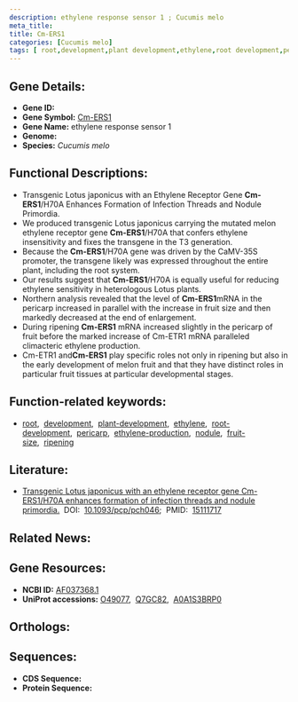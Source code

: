 ```yaml
---
description: ethylene response sensor 1 ; Cucumis melo
meta_title:
title: Cm-ERS1
categories: [Cucumis melo]
tags: [ root,development,plant development,ethylene,root development,pericarp,ethylene production,nodule,fruit size,ripening ]
---
```


## Gene Details:
- **Gene ID:** []()
- **Gene Symbol:** <u>Cm-ERS1</u>
- **Gene Name:** ethylene response sensor 1
- **Genome:** 
- **Species:** *Cucumis melo*

## Functional Descriptions:
   - Transgenic Lotus japonicus with an Ethylene Receptor Gene **Cm-ERS1**/H70A Enhances Formation of Infection Threads and Nodule Primordia.
   - We produced transgenic Lotus japonicus carrying the mutated melon ethylene receptor gene **Cm-ERS1**/H70A that confers ethylene insensitivity and fixes the transgene in the T3 generation.
   - Because the **Cm-ERS1**/H70A gene was driven by the CaMV-35S promoter, the transgene likely was expressed throughout the entire plant, including the root system.
   - Our results suggest that **Cm-ERS1**/H70A is equally useful for reducing ethylene sensitivity in heterologous Lotus plants.
   - Northern analysis revealed that the level of **Cm-ERS1**mRNA in the pericarp increased in parallel with the increase in fruit size and then markedly decreased at the end of enlargement.
   - During ripening **Cm-ERS1** mRNA increased slightly in the pericarp of fruit before the marked increase of Cm-ETR1 mRNA paralleled climacteric ethylene production.
   - Cm-ETR1 and**Cm-ERS1** play specific roles not only in ripening but also in the early development of melon fruit and that they have distinct roles in particular fruit tissues at particular developmental stages.

## Function-related keywords:
   - [root](/tags/root/),&nbsp;&nbsp;[development](/tags/development/),&nbsp;&nbsp;[plant-development](/tags/plant-development/),&nbsp;&nbsp;[ethylene](/tags/ethylene/),&nbsp;&nbsp;[root-development](/tags/root-development/),&nbsp;&nbsp;[pericarp](/tags/pericarp/),&nbsp;&nbsp;[ethylene-production](/tags/ethylene-production/),&nbsp;&nbsp;[nodule](/tags/nodule/),&nbsp;&nbsp;[fruit-size](/tags/fruit-size/),&nbsp;&nbsp;[ripening](/tags/ripening/)

## Literature:
   - [Transgenic Lotus japonicus with an ethylene receptor gene Cm-ERS1/H70A enhances formation of infection threads and nodule primordia.](https://www.doi.org/10.1093/pcp/pch046)&nbsp;&nbsp;DOI:&nbsp;&nbsp;[10.1093/pcp/pch046](https://www.doi.org/10.1093/pcp/pch046);&nbsp;&nbsp;PMID:&nbsp;&nbsp;[15111717](https://pubmed.ncbi.nlm.nih.gov/15111717/)

## Related News:

## Gene Resources:
- **NCBI ID:**  [AF037368.1](https://www.ncbi.nlm.nih.gov/search/all/?term=AF037368.1)
- **UniProt accessions:**  [O49077](https://www.uniprot.org/uniprotkb/O49077/entry),&nbsp;&nbsp;[Q7GC82](https://www.uniprot.org/uniprotkb/Q7GC82/entry),&nbsp;&nbsp;[A0A1S3BRP0](https://www.uniprot.org/uniprotkb/A0A1S3BRP0/entry)

## Orthologs:

## Sequences:
- **CDS Sequence:**
- **Protein Sequence:**
